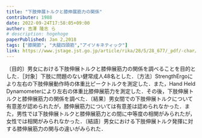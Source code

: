 ```yaml
---
title: "下肢伸展トルクと膝伸展筋力の関係"
contributer: 1988
date: 2022-09-24T17:58:05+09:00
auther: 吉澤 隆志 ら
# description: hogehoge
paperPublished: Jan 2,2018
tags: ["膝関節", "大腿四頭筋","アイソキネティック"]
link: https://www.jstage.jst.go.jp/article/rika/28/5/28_677/_pdf/-char/ja
---
```

〔目的〕男女における下肢伸展トルクと膝伸展筋力の関係を調べることを目的とした．［対象］下肢に問題のない健常成人48名とした．〔方法〕StrengthErgoにより左右の下肢伸展動作時の体重比ピークトルクを測定した．また，Hand Held Dynamometerにより左右の体重比膝伸展筋力を測定した．その後，下肢伸展トルクと膝伸展筋力の関係を調べた．〔結果〕男女間での下肢伸展トルクについて有意差が認められたが，膝伸展筋力については有意差は認められなかった．また，男性では下肢伸展トルクと膝伸展筋力との間に中等度の相関がみられたが，女性では相関がみられなかった．〔結語〕男女における下肢伸展トルク発揮に対する膝伸展筋力の関与の違いがみられた．
